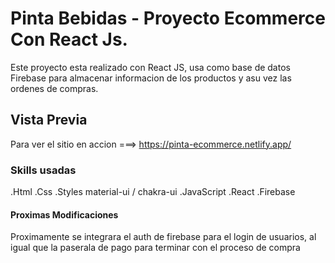 # Pinta Bebidas - Proyecto Ecommerce Con React Js.

Este proyecto esta realizado con React JS, usa como base de datos Firebase para almacenar informacion de los productos y asu vez las ordenes de compras.
## Vista Previa
Para ver el sitio en accion ===> https://pinta-ecommerce.netlify.app/


### Skills usadas
.Html
.Css
.Styles material-ui / chakra-ui
.JavaScript
.React
.Firebase

#### Proximas Modificaciones

Proximamente se integrara el auth de firebase para el login de usuarios, al igual que la paserala de pago para terminar con el proceso de compra


